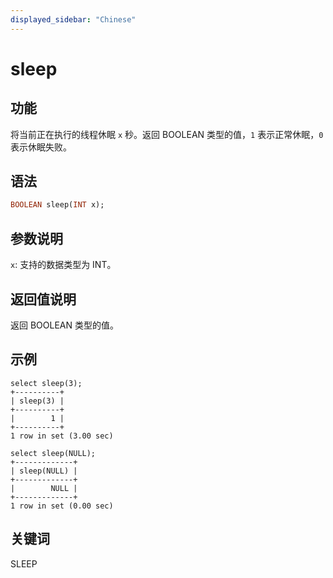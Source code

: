 ```yaml
---
displayed_sidebar: "Chinese"
---
```


# sleep

## 功能

将当前正在执行的线程休眠 `x` 秒。返回 BOOLEAN 类型的值，`1` 表示正常休眠，`0` 表示休眠失败。

## 语法

```Haskell
BOOLEAN sleep(INT x);
```

## 参数说明

`x`: 支持的数据类型为 INT。

## 返回值说明

返回 BOOLEAN 类型的值。

## 示例

```Plain Text
select sleep(3);
+----------+
| sleep(3) |
+----------+
|        1 |
+----------+
1 row in set (3.00 sec)

select sleep(NULL);
+-------------+
| sleep(NULL) |
+-------------+
|        NULL |
+-------------+
1 row in set (0.00 sec)
```

## 关键词

SLEEP
